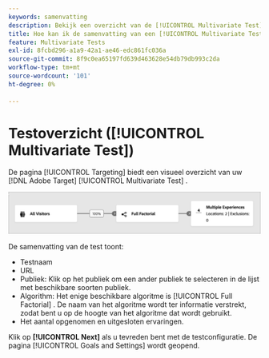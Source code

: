```yaml
---
keywords: samenvatting
description: Bekijk een overzicht van de [!UICONTROL Multivariate Test] (MVT) activiteit die een visueel overzicht van uw activiteit in  [!DNL Adobe Target] verstrekt.
title: Hoe kan ik de samenvatting van een [!UICONTROL Multivariate Test] (MVT) activiteit bekijken?
feature: Multivariate Tests
exl-id: 8fcbd296-a1a9-42a1-ae46-edc861fc036a
source-git-commit: 8f9c0ea65197fd639d463628e54db79db993c2da
workflow-type: tm+mt
source-wordcount: '101'
ht-degree: 0%

---
```


# Testoverzicht ([!UICONTROL Multivariate Test])

De pagina [!UICONTROL Targeting] biedt een visueel overzicht van uw [!DNL Adobe Target] [!UICONTROL Multivariate Test] .

![&#x200B; de summiere dialoogdoos van de Test &#x200B;](/help/main/c-activities/c-multivariate-testing/t-create-multivariate-test/assets/summary-new.png)

De samenvatting van de test toont:

* Testnaam
* URL
* Publiek: Klik op het publiek om een ander publiek te selecteren in de lijst met beschikbare soorten publiek.
* Algorithm: Het enige beschikbare algoritme is [!UICONTROL Full Factorial] . De naam van het algoritme wordt ter informatie verstrekt, zodat bent u op de hoogte van het algoritme dat wordt gebruikt.
* Het aantal opgenomen en uitgesloten ervaringen.

Klik op **[!UICONTROL Next]** als u tevreden bent met de testconfiguratie. De pagina [!UICONTROL Goals and Settings] wordt geopend.
